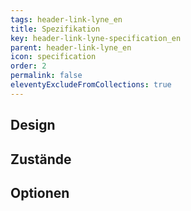 ```yaml
---
tags: header-link-lyne_en
title: Spezifikation
key: header-link-lyne-specification_en
parent: header-link-lyne_en
icon: specification
order: 2
permalink: false
eleventyExcludeFromCollections: true
---
```


## Design 

## Zustände

## Optionen


